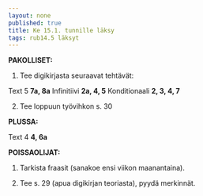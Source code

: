 ```yaml
---
layout: none
published: true
title: Ke 15.1. tunnille läksy
tags: rub14.5 läksyt
---
```

**PAKOLLISET:**

1. Tee digikirjasta seuraavat tehtävät:

Text 5 **7a, 8a**
Infinitiivi  **2a, 4, 5**
Konditionaali  **2, 3, 4, 7**

2. Tee loppuun työvihkon s. 30

**PLUSSA:**

Text 4  **4, 6a**

**POISSAOLIJAT:**

1. Tarkista fraasit (sanakoe ensi viikon maanantaina).

2. Tee s. 29 (apua digikirjan teoriasta), pyydä merkinnät.




